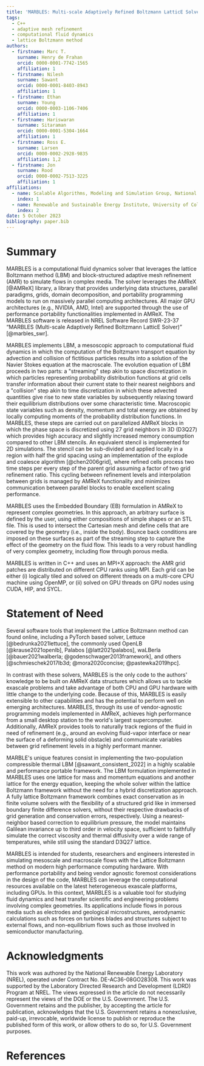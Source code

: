 ```yaml
---
title: 'MARBLES: Multi-scale Adaptively Refined Boltzmann LatticE Solver'
tags:
  - C++
  - adaptive mesh refinement
  - computational fluid dynamics
  - lattice Boltzmann method
authors:
  - firstname: Marc T.
    surname: Henry de Frahan
    orcid: 0000-0001-7742-1565
    affiliation: 1
  - firstname: Nilesh
    surname: Sawant
    orcid: 0000-0001-8403-8943
    affiliation: 1
  - firstname: Ethan
    surname: Young
    orcid: 0000-0003-1106-7406
    affiliation: 1
  - firstname: Hariswaran
    surname: Sitaraman
    orcid: 0000-0001-5304-1664
    affiliation: 1
  - firstname: Ross E.
    surname: Larsen
    orcid: 0000-0002-2928-9835
    affiliation: 1,2
  - firstname: Jon
    surname: Rood
    orcid: 0000-0002-7513-3225
    affiliation: 1
affiliations:
  - name: Scalable Algorithms, Modeling and Simulation Group, National Renewable Energy Laboratory, USA
    index: 1
  - name: Renewable and Sustainable Energy Institute, University of Colorado Boulder, Boulder, Colorado 80309
    index: 2
date: 5 October 2023
bibliography: paper.bib
---
```


# Summary

MARBLES is a computational fluid dynamics solver that leverages the lattice Boltzmann method (LBM) and block-structured adaptive mesh refinement (AMR) to simulate flows in complex media. The solver leverages the AMReX [@AMReX] library, a library that provides underlying data structures, parallel paradigms, grids, domain decomposition, and portability programming models to run on massively parallel computing architectures. All major GPU architectures (e.g., NVIDIA, AMD, Intel) are supported through the use of performance portability functionalities implemented in AMReX. The MARBLES software is released in NREL Software Record SWR-23-37 “MARBLES (Multi-scale Adaptively Refined Boltzmann LatticE Solver)” [@marbles_swr].

MARBLES implements LBM, a mesoscopic approach to computational fluid dynamics in which the computation of the Boltzmann transport equation by advection and collision of fictitious particles results into a solution of the Navier Stokes equation at the macroscale. The evolution equation of LBM proceeds in two parts: a "streaming" step akin to space discretization in which particles representing probability distribution functions at grid cells transfer information about their current state to their nearest neighbors and a "collision" step akin to time discretization in which these advected quantities give rise to new state variables by subsequently relaxing toward their equilibrium distributions over some characteristic time. Macroscopic state variables such as density, momentum and total energy are obtained by locally computing moments of the probability distribution functions. In MARBLES, these steps are carried out on parallelized AMReX blocks in which the phase space is discretized using 27 grid neighbors in 3D (D3Q27) which provides high accuracy and slightly increased memory consumption compared to other LBM stencils. An equivalent stencil is implemented for 2D simulations. The stencil can be sub-divided and applied locally in a region with half the grid spacing using an implementation of the explode and coalesce algorithm [@chen2006grid], where refined cells process two time steps per every step of the parent grid assuming a factor of two grid refinement ratio. This cycling between refinement levels and interpolation between grids is managed by AMReX functionality and minimizes communication between parallel blocks to enable excellent scaling performance.

MARBLES uses the Embedded Boundary (EB) formulation in AMReX to represent complex geometries. In this approach, an arbitrary surface is defined by the user, using either compositions of simple shapes or an STL file. This is used to intersect the Cartesian mesh and define cells that are covered by the geometry (i.e., inside the body). Bounce back conditions are imposed on these surfaces as part of the streaming step to capture the effect of the geometry on the fluid flow. This leads to a very robust handling of very complex geometry, including flow through porous media.

MARBLES is written in C++ and uses an MPI+X approach: the AMR grid patches are distributed on different CPU ranks using MPI. Each grid can be either (i) logically tiled and solved on different threads on a multi-core CPU machine using OpenMP, or (ii) solved on GPU threads on GPU nodes using CUDA, HIP, and SYCL.

# Statement of Need

Several software tools that implement the Lattice Boltzmann method can found online, including a PyTorch based solver, Lettuce [@bedrunka2021lettuce], the commonly used OpenLB [@krause2021openlb], Palabos [@latt2021palabos], waLBerla [@bauer2021walberla; @godenschwager2013framework], and others [@schmieschek2017lb3d; @mora2020concise; @pastewka2019hpc].

In contrast with these solvers, MARBLES is the only code to the authors' knowledge to be built on AMReX data structures which allows us to tackle exascale problems and take advantage of both CPU and GPU hardware with little change to the underlying code. Because of this, MARBLES is easily extensible to other capabilities and has the potential to perform well on emerging architectures. MARBLES, through its use of vendor-agnostic programming models implemented in AMReX, achieves high performance from a small desktop station to the world's largest supercomputer. Additionally, AMReX provides tools to naturally track regions of the fluid in need of refinement (e.g., around an evolving fluid-vapor interface or near the surface of a deforming solid obstacle) and communicate variables between grid refinement levels in a highly performant manner. 

MARBLE's unique features consist in implementing the two-population compressible thermal LBM [@sawant_consistent_2022] in a highly scalable and performance portable framework. The LBM formulation implemented in MARBLES uses one lattice for mass and momentum equations and another lattice for the energy equation, keeping the whole solver within the lattice Boltzmann framework without the need for a hybrid discretization approach. A fully lattice Boltzmann framework combines exact conservation as in finite volume solvers with the flexibility of a structured grid like in immersed boundary finite difference solvers, without their respective drawbacks of grid generation and conservation errors, respectively. Using a nearest-neighbor based correction to equilibrium pressure, the model maintains Galilean invariance up to third order in velocity space, sufficient to faithfully simulate the correct viscosity and thermal diffusivity over a wide range of temperatures, while still using the standard D3Q27 lattice. 

MARBLES is intended for students, researchers and engineers interested in simulating mesoscale and macroscale flows with the Lattice Boltzmann method on modern high performance computing hardware. With performance portability and being vendor agnostic foremost considerations in the design of the code, MARBLES can leverage the computational resources available on the latest heterogeneous exascale platforms, including GPUs. In this context, MARBLES is a valuable tool for studying fluid dynamics and heat transfer scientific and engineering problems involving complex geometries. Its applications include flows in porous media such as electrodes and geological microstructures, aerodynamic calculations such as forces on turbines blades and structures subject to external flows, and non-equilibrium flows such as those involved in semiconductor manufacturing.

# Acknowledgments

This work was authored by the National Renewable Energy Laboratory (NREL), operated under Contract No. DE-AC36-08GO28308. This work was supported by the Laboratory Directed Research and Development (LDRD) Program at NREL. The views expressed in the article do not necessarily represent the views of the DOE or the U.S. Government. The U.S. Government retains and the publisher, by accepting the article for publication, acknowledges that the U.S. Government retains a nonexclusive, paid-up, irrevocable, worldwide license to publish or reproduce the published form of this work, or allow others to do so, for U.S. Government purposes.

# References
